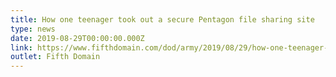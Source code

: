 ```yaml
---
title: How one teenager took out a secure Pentagon file sharing site
type: news
date: 2019-08-29T00:00:00.000Z
link: https://www.fifthdomain.com/dod/army/2019/08/29/how-one-teenager-took-out-a-secure-pentagon-file-sharing-site/
outlet: Fifth Domain
---
```

